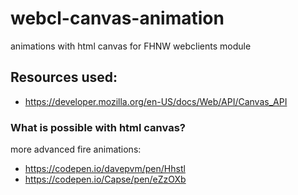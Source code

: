 # webcl-canvas-animation

animations with html canvas for FHNW webclients module

## Resources used:

- https://developer.mozilla.org/en-US/docs/Web/API/Canvas_API

### What is possible with html canvas?

more advanced fire animations:

- https://codepen.io/davepvm/pen/Hhstl
- https://codepen.io/Capse/pen/eZzOXb
